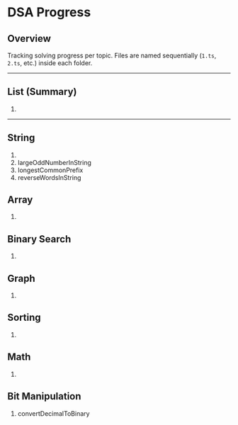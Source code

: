 # DSA Progress

## Overview

Tracking solving progress per topic. Files are named sequentially (`1.ts`, `2.ts`, etc.) inside each folder.

---

## List (Summary)

1.

---

## String

1.
2. largeOddNumberInString
3. longestCommonPrefix
4. reverseWordsInString

## Array

1.

## Binary Search

1.

## Graph

1.

## Sorting

1.

## Math

1.

## Bit Manipulation

1. convertDecimalToBinary
